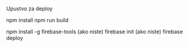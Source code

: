 Upustvo za deploy

npm install
npm run build

npm install -g firebase-tools (ako niste)
firebase init (ako niste)
firebase deploy